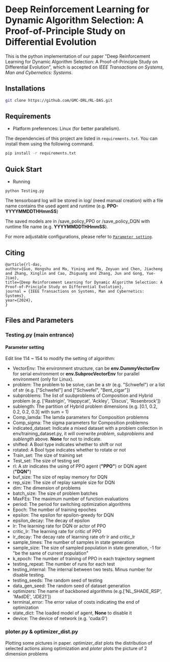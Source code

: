 # Deep Reinforcement Learning for Dynamic Algorithm Selection: A Proof-of-Principle Study on Differential Evolution

This is the python implementation of our paper "Deep Reinforcement Learning for Dynamic Algorithm Selection: A Proof-of-Principle Study on Differential Evolution", which is accepted on *IEEE Transactions on Systems, Man and Cybernetics: Systems*.

## Installations

```bash
git clone https://github.com/GMC-DRL/RL-DAS.git
```

## Requirements
* Platform preferences: Linux (for better parallelism).

The dependencies of this project are listed in `requirements.txt`. You can install them using the following command.
```bash
pip install -r requirements.txt
```

## Quick Start

* Running

```
python Testing.py
```

The tensorboard log will be stored in log/ (need manual creation) with a file name contains the used agent and runtime (e.g. **PPO-YYYYMMDDTHHmmSS**)

The saved models are in /save_policy_PPO or /save_policy_DQN with runtime file name (e.g. **YYYYMMDDTHHmmSS**). 

For more adjustable configurations, please refer to [`Parameter setting`](/#Parameter-setting).


## Citing
```
@article{rl-das,
author={Guo, Hongshu and Ma, Yining and Ma, Zeyuan and Chen, Jiacheng and Zhang, Xinglin and Cao, Zhiguang and Zhang, Jun and Gong, Yue-Jiao},
title={Deep Reinforcement Learning for Dynamic Algorithm Selection: A Proof-of-Principle Study on Differential Evolution},
journal = {IEEE Transactions on Systems, Man and Cybernetics: Systems},
year={2024},
}
```

## Files and Parameters

### Testing.py (main entrance)

#### Parameter setting

Edit line 114 ~ 154 to modify the setting of algorithm:

+ VectorEnv: The environment structure, can be **env.DummyVectorEnv** for serial environment
or **env.SubprocVectorEnv** for parallel environment (only for Linux).
+ problem: The problem to be solve, can be a str (e.g. "Schwefel") or a list of str (e.g. ["Schwefel"] and ["Schwefel", "Bent_cigar"])
+ subproblems: The list of suubproblems of Composition and Hybrid problem (e.g. ['Rastrigin', 'Happycat', 'Ackley', 'Discus', 'Rosenbrock'])
+ sublength: The partition of Hybrid problem dimensions (e.g. [0.1, 0.2, 0.2, 0.2, 0.3] with sum = 1)
+ Comp_lamda: The lamda parameters for Composition problemns
+ Comp_sigma: The sigma parameters for Composition problemns
+ indicated_dataset: Indicate a mixed dataset with a problem collection in env/training_dataset.py, it will overwrite *problem*, *subproblems* and *sublength* above. **None** for not to indicate.
+ shifted: A Bool type indicates whether to shift or not
+ rotated: A Bool type indicates whether to rotate or not
+ Train_set: The size of training set
+ Test_set: The size of testing set
+ rl: A str indicates the using of PPO agent (**"PPO"**) or DQN agent (**"DQN"**)
+ buf_size: The size of replay memory for DQN
+ rep_size: The size of replay sample size for DQN
+ dim: The dimension of problems
+ batch_size: The size of problem batches
+ MaxFEs: The maximum number of function evaluations
+ period: The period for switching optimization algorithms
+ Epoch: The number of training epoches
+ epsilon: The epsilon for epsilon-greedy for DQN
+ epsilon_decay: The decay of epsilon
+ lr: The learning rate for DQN or actor of PPO
+ critic_lr: The learning rate for critic of PPO
+ lr_decay: The decay rate of learning rate ofr lr and critic_lr
+ sample_times: The number of samples in state generation
+ sample_size: The size of sampled population in state generation, -1 for "be the same of current population"
+ k_epoch: The number of training of PPO in each trajectory segment
+ testing_repeat: The number of runs for each test
+ testing_internal: The internal between two tests. Minus number for disable testing.
+ testing_seeds: The random seed of testing
+ data_gen_seed: The random seed of dataset generation
+ optimizers: The name of backboned algorithms (e.g.['NL_SHADE_RSP', 'MadDE', 'JDE21'])
+ terminal_error: The error value of costs indicating the end of optimization
+ state_dict: The loaded model of agent, **None** to disable it
+ device: The device of network (e.g. 'cuda:0')

### ploter.py & optimizer_dist.py

Plotting some pictures in paper. *optimizer_dist* plots the distribution of selected actions along optimization and *ploter* plots the picture of 2 dimension problems

